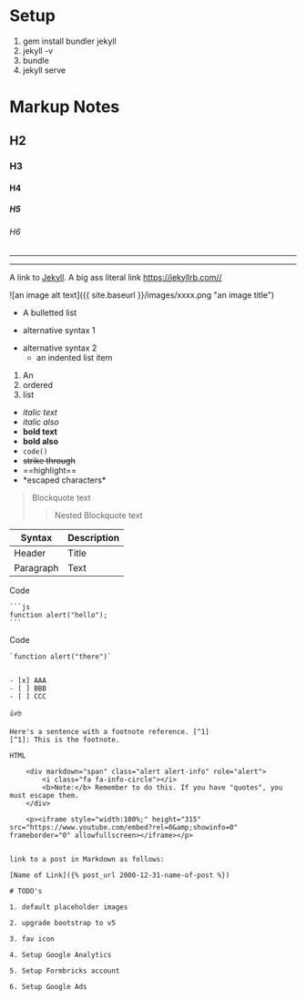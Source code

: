 # Setup

1. gem install bundler jekyll
2. jekyll -v
3. bundle
4. jekyll serve


# Markup Notes

## H2
### H3
#### H4
##### H5
###### H6

----
****

A link to [Jekyll](https://jekyllrb.com/). 
A big ass literal link <https://jekyllrb.com//>

![an image alt text]({{ site.baseurl }}/images/xxxx.png "an image title")

* A bulletted list
- alternative syntax 1
+ alternative syntax 2
  - an indented list item

1. An
2. ordered
3. list

- *italic text*  
- _italic also_
- **bold text**  
- __bold also__
- `code()`
- ~~strike through~~
- ==highlight==
- \*escaped characters\*

> Blockquote text
>> Nested Blockquote text

| Syntax    | Description |
| --------- | ----------- |
| Header    | Title       |
| Paragraph | Text        |


Code

    ```js
    function alert("hello");
    ```

Code

    `function alert("there")` 

~~~text~~~

- [x] AAA
- [ ] BBB
- [ ] CCC

👍🤓

Here's a sentence with a footnote reference. [^1]
[^1]: This is the footnote.

HTML

    <div markdown="span" class="alert alert-info" role="alert">
        <i class="fa fa-info-circle"></i> 
        <b>Note:</b> Remember to do this. If you have "quotes", you must escape them.
    </div>

    <p><iframe style="width:100%;" height="315" src="https://www.youtube.com/embed?rel=0&amp;showinfo=0" frameborder="0" allowfullscreen></iframe></p>


link to a post in Markdown as follows:

[Name of Link]({% post_url 2000-12-31-name-of-post %})

# TODO's

1. default placeholder images

2. upgrade bootstrap to v5

3. fav icon

4. Setup Google Analytics

5. Setup Formbricks account

6. Setup Google Ads